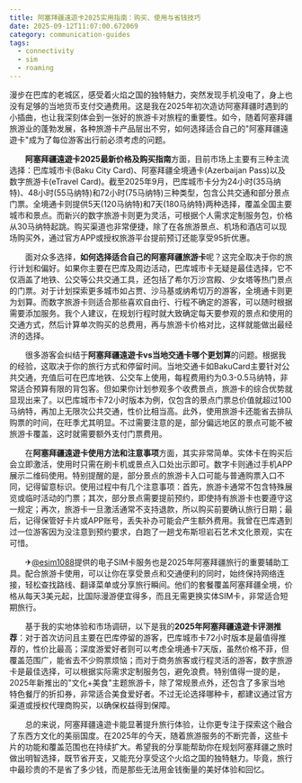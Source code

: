 ```yaml
---
title: 阿塞拜疆遠遊卡2025实用指南：购买、使用与省钱技巧
date: 2025-09-12T11:07:00.672069
category: communication-guides
tags:
  - connectivity
  - sim
  - roaming
---
```


漫步在巴库的老城区，感受着火焰之国的独特魅力，突然发现手机没电了，身上也没有足够的当地货币支付交通费用。这是我在2025年初次造访阿塞拜疆时遇到的小插曲，也让我深刻体会到一张好的旅游卡对旅程的重要性。如今，随着阿塞拜疆旅游业的蓬勃发展，各种旅游卡产品层出不穷，如何选择适合自己的"阿塞拜疆遠遊卡"成为了每位游客出行前必须考虑的问题。

　　**阿塞拜疆遠遊卡2025最新价格及购买指南**方面，目前市场上主要有三种主流选择：巴库城市卡(Baku City Card)、阿塞拜疆全境通卡(Azerbaijan Pass)以及数字旅游卡(eTravel Card)。截至2025年9月，巴库城市卡分为24小时(35马纳特)、48小时(55马纳特)和72小时(75马纳特)三种类型，包含公共交通和部分景点门票。全境通卡则提供5天(120马纳特)和7天(180马纳特)两种选择，覆盖全国主要城市和景点。而新兴的数字旅游卡则更为灵活，可根据个人需求定制服务包，价格从30马纳特起跳。购买渠道也非常便捷，除了在各旅游景点、机场和酒店可以现场购买外，通过官方APP或授权旅游平台提前预订还能享受95折优惠。

　　面对众多选择，**如何选择适合自己的阿塞拜疆旅游卡**呢？这完全取决于你的旅行计划和偏好。如果你主要在巴库及周边活动，巴库城市卡无疑是最佳选择，它不仅涵盖了地铁、公交等公共交通工具，还包括了希尔万沙宫殿、少女塔等热门景点的门票。对于计划探索更多城市如占贾、沙马基或纳希切万的游客，全境通卡则更为划算。而数字旅游卡则适合那些喜欢自由行、行程不确定的游客，可以随时根据需要添加服务。我个人建议，在规划行程时就大致确定每天要参观的景点和使用的交通方式，然后计算单次购买的总费用，再与旅游卡价格对比，这样就能做出最经济的选择。

　　很多游客会纠结于**阿塞拜疆遠遊卡vs当地交通卡哪个更划算**的问题。根据我的经验，这取决于你的旅行方式和停留时间。当地交通卡如BakuCard主要针对公共交通，充值后可在巴库地铁、公交车上使用，每程费用约为0.3-0.5马纳特，非常适合预算有限的背包客。但如果你计划参观多个收费景点，旅游卡的综合优势就显现出来了。以巴库城市卡72小时版本为例，仅包含的景点门票总价值就超过100马纳特，再加上无限次公共交通，性价比相当高。此外，使用旅游卡还能省去排队购票的时间，在旺季尤其明显。不过需要注意的是，部分偏远地区的景点可能不被旅游卡覆盖，这时就需要额外支付门票费用。

　　在**阿塞拜疆遠遊卡使用方法和注意事项**方面，其实非常简单。实体卡在购买后会立即激活，使用时只需在刷卡机或景点入口处出示即可。数字卡则通过手机APP展示二维码使用。特别提醒的是，部分景点的旅游卡入口可能与普通购票入口不同，记得留意标识。使用过程中有几个注意事项：首先，旅游卡通常不包含特殊展览或临时活动的门票；其次，部分景点需要提前预约，即使持有旅游卡也要遵守这一规定；再次，旅游卡一旦激活通常不支持退款，所以购买前要确认旅行日期；最后，记得保管好卡片或APP账号，丢失补办可能会产生额外费用。我曾在巴库遇到过一位游客因为没注意到预约要求，白跑了一趟戈布斯坦岩石艺术文化景观，实在可惜。

　　✈[@esim1088](https://t.me/s/esim1088)提供的电子SIM卡服务也是2025年阿塞拜疆旅行的重要辅助工具。配合旅游卡使用，可以让你在享受景点和交通便利的同时，始终保持网络连接，轻松查找路线、翻译菜单或分享旅行瞬间。他们的套餐覆盖阿塞拜疆全境，价格从每天3美元起，比国际漫游便宜得多，而且无需更换实体SIM卡，非常适合短期旅行。

　　基于我的实地体验和市场调研，以下是我的**2025年阿塞拜疆遠遊卡评测推荐**：对于首次访问且主要在巴库停留的游客，巴库城市卡72小时版本是最值得推荐的，性价比最高；深度游爱好者则可以考虑全境通卡7天版，虽然价格不菲，但覆盖范围广，能省去不少购票烦恼；而对于商务旅客或行程灵活的游客，数字旅游卡是最佳选择，可以根据实际需求定制服务包，避免浪费。特别值得一提的是，2025年新推出的"文化+美食"主题旅游卡，除了常规景点外，还包含了多家当地特色餐厅的折扣券，非常适合美食爱好者。不过无论选择哪种卡，都建议通过官方渠道或授权代理商购买，以确保权益得到保障。

　　总的来说，阿塞拜疆遠遊卡能显著提升旅行体验，让你更专注于探索这个融合了东西方文化的美丽国度。在2025年的今天，随着旅游服务的不断完善，这些卡片的功能和覆盖范围也在持续扩大。希望我的分享能帮助你在规划阿塞拜疆之旅时做出明智选择，既节省开支，又能充分享受这个火焰之国的独特魅力。毕竟，旅行中最珍贵的不是省了多少钱，而是那些无法用金钱衡量的美好体验和回忆。